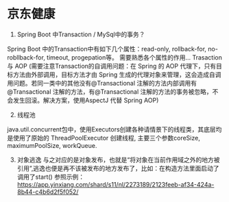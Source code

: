 

# 京东健康

1. Spring Boot 中Transaction / MySql中的事务？

Spring Boot 中的Transaction中有如下几个属性：read-only, rollback-for, no-robllback-for, timeout, progepation等。
需要熟悉各个属性的作用...
Trasaction 与 AOP 
(需要注意Transaction的自调用问题：在 Spring 的 AOP 代理下，只有目标方法由外部调用，目标方法才由 Spring 生成的代理对象来管理，这会造成自调用问题。若同一类中的其他没有@Transactional 注解的方法内部调用有@Transactional 注解的方法，有@Transactional 注解的方法的事务被忽略，不会发生回滚。解决方案，使用AspectJ 代替 Spring AOP)

2. 线程池

java.util.concurrent包中，使用Executors创建各种请情景下的线程类，其底层均是使用了原始的 ThreadPoolExecutor 创建线程, 主要三个参数coreSize, maximumPoolSize, workQueue.


3. 对象逃逸
  与之对应的是对象发布，也就是“将对象在当前作用域之外的地方被引用”,逃逸也便是再不该被发布的地方发布了，比如：在构造方法里面启动了调用了start()
  参照示例：https://app.yinxiang.com/shard/s11/nl/2273189/2123feeb-af34-424a-8b44-c4b6d2f5f052/



